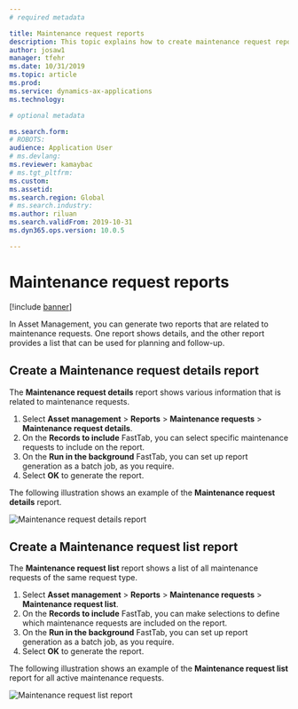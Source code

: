 ```yaml
---
# required metadata

title: Maintenance request reports
description: This topic explains how to create maintenance request reports in Asset Management.
author: josaw1
manager: tfehr
ms.date: 10/31/2019
ms.topic: article
ms.prod: 
ms.service: dynamics-ax-applications
ms.technology: 

# optional metadata

ms.search.form: 
# ROBOTS: 
audience: Application User
# ms.devlang: 
ms.reviewer: kamaybac
# ms.tgt_pltfrm: 
ms.custom: 
ms.assetid: 
ms.search.region: Global
# ms.search.industry: 
ms.author: riluan
ms.search.validFrom: 2019-10-31
ms.dyn365.ops.version: 10.0.5

---
```


# Maintenance request reports

[!include [banner](../../includes/banner.md)]

 

In Asset Management, you can generate two reports that are related to maintenance requests. One report shows details, and the other report provides a list that can be used for planning and follow-up.

## Create a Maintenance request details report

The **Maintenance request details** report shows various information that is related to maintenance requests.

1. Select **Asset management** \> **Reports** \> **Maintenance requests** \> **Maintenance request details**.
2. On the **Records to include** FastTab, you can select specific maintenance requests to include on the report.
3. On the **Run in the background** FastTab, you can set up report generation as a batch job, as you require.
4. Select **OK** to generate the report.

The following illustration shows an example of the **Maintenance request details** report.

![Maintenance request details report](media/09-manage-maintenance-requests.png)

## Create a Maintenance request list report

The **Maintenance request list** report shows a list of all maintenance requests of the same request type.

1. Select **Asset management** \> **Reports** \> **Maintenance requests** \> **Maintenance request list**.
2. On the **Records to include** FastTab, you can make selections to define which maintenance requests are included on the report.
3. On the **Run in the background** FastTab, you can set up report generation as a batch job, as you require.
4. Select **OK** to generate the report.

The following illustration shows an example of the **Maintenance request list** report for all active maintenance requests.

![Maintenance request list report](media/10-manage-maintenance-requests.png)

